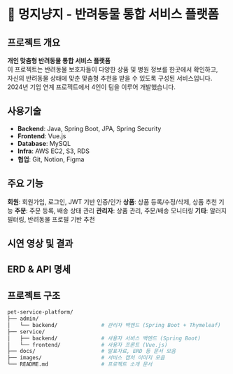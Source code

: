 # 🐶 멍지냥지 - 반려동물 통합 서비스 플랫폼

## 프로젝트 개요
**개인 맞춤형 반려동물 통합 서비스 플랫폼**  
이 프로젝트는 반려동물 보호자들이 다양한 상품 및 병원 정보를 한곳에서 확인하고,  
자신의 반려동물 상태에 맞춘 맞춤형 추천을 받을 수 있도록 구성된 서비스입니다.
2024년 기업 연계 프로젝트에서 4인이 팀을 이루어 개발했습니다.

## 사용기술
- **Backend**: Java, Spring Boot, JPA, Spring Security
- **Frontend**: Vue.js
- **Database**: MySQL
- **Infra**: AWS EC2, S3, RDS
- **협업**: Git, Notion, Figma

## 주요 기능
**회원**: 회원가입, 로그인, JWT 기반 인증/인가
**상품**: 상품 등록/수정/삭제, 상품 추천 기능
**주문**: 주문 등록, 배송 상태 관리
**관리자**: 상품 관리, 주문/배송 모니터링
**기타**: 알러지 필터링, 반려동물 프로필 기반 추천

## 시연 영상 및 결과

## ERD & API 명세

## 프로젝트 구조
```bash
pet-service-platform/
├── admin/
│   └── backend/              # 관리자 백엔드 (Spring Boot + Thymeleaf)
├── service/
│   ├── backend/              # 사용자 서비스 백엔드 (Spring Boot)
│   └── frontend/             # 사용자 프론트 (Vue.js)
├── docs/                     # 발표자료, ERD 등 문서 모음
├── images/                   # 서비스 캡처 이미지 모음
└── README.md                 # 프로젝트 소개 문서

